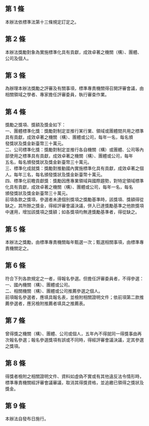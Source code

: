 第 1 條
-------
本辦法依標準法第十三條規定訂定之。

第 2 條
-------
本辦法獎勵對象為實施標準化具有貢獻，成效卓著之機關（構）、團體、  
公司及個人。

第 3 條
-------
為辦理本辦法獎勵之評審及有關事項，標準專責機關得召開評審會議，由  
相關領域之學者、專家擔任評審委員，執行審查作業。

第 4 條
-------
獎勵之獎項、獎額及獎金如下：  
一、團體標準化獎：獎勵對制定並推行某行業、領域或團體間共用之標準  
    具有貢獻，成效卓著之機關（構）、團體或公司，每年一名，每名頒  
    發獎狀及獎金新臺幣三十萬元。  
二、公司標準化獎：獎勵對制定並推行各自機關（構）或團體、公司等內  
    部使用之標準具有貢獻，成效卓著之機關（構）、團體或公司，每年  
    五名，每名頒發獎狀及獎金新臺幣三十萬元。  
三、標準化成就獎：獎勵對推動國內實施標準化具有貢獻，成效卓著之個  
    人。每年三名，每名頒發獎狀及獎金新臺幣十萬元。  
四、標準化前瞻貢獻獎：獎勵因應專業領域與國際趨勢，對特定領域標準  
    化具有貢獻，成效卓著之機關（構）、團體或公司，每年一名，每名  
    頒發獎狀及獎金新臺幣三十萬元。  
前項各款之獎項，參選者未達個別獎項之獎勵基準時，該獎項、獎額得從  
缺之，其所餘之獎金，得經評審會議決議，併入已達獎勵基準之他款獎項  
中運用，增加該獎項之獎額；如各獎項均無達獎勵基準者，得從缺之。

第 5 條
-------
本辦法之獎勵，由標準專責機關每年甄選一次；甄選相關事項，由標準專  
責機關定之。

第 6 條
-------
符合下列各款規定之一者，得報名參選。但擔任評審委員者，不得參選：  
一、國內機關（構）、團體或公司。  
二、相關機關（構）、團體或公司推薦參選之個人。  
前項報名參選者，應填具報名表，並檢附相關證明文件；依前項第二款推  
薦參選者，應另檢附推薦者填具之推薦表。

第 7 條
-------
曾得獎之機關（構）、團體、公司或個人，五年內不得就同一得獎事由再  
次報名參選；報名參選獎項有誤或不同時，得經評審會議決議，定其參選  
之獎項。

第 8 條
-------
得獎者檢附之相關證明文件、資料如虛偽不實或有其他違反法令情形時，  
標準專責機關經評審會議審議，取消其得獎資格，並追繳已領得之獎狀及  
獎金。

第 9 條
-------
本辦法自發布日施行。

